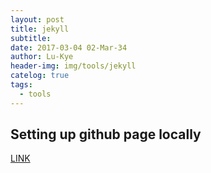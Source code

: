 ```yaml
---
layout: post
title: jekyll
subtitle: 
date: 2017-03-04 02-Mar-34
author: Lu-Kye
header-img: img/tools/jekyll
catelog: true
tags: 
  - tools
---
```

## Setting up github page locally
[LINK](https://help.github.com/articles/setting-up-your-github-pages-site-locally-with-jekyll/)

